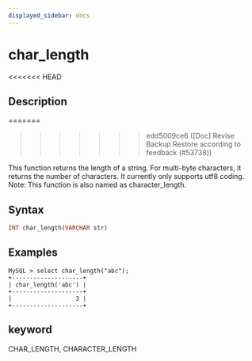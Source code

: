 ```yaml
---
displayed_sidebar: docs
---
```


# char_length

<<<<<<< HEAD
## Description
=======

>>>>>>> edd5009ce6 ([Doc] Revise Backup Restore according to feedback (#53738))

This function returns the length of a string. For multi-byte characters, it returns the number of characters. It currently only supports utf8 coding. Note: This function is also named as character_length.

## Syntax

```Haskell
INT char_length(VARCHAR str)
```

## Examples

```Plain Text
MySQL > select char_length("abc");
+--------------------+
| char_length('abc') |
+--------------------+
|                  3 |
+--------------------+
```

## keyword

CHAR_LENGTH, CHARACTER_LENGTH
